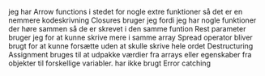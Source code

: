jeg har Arrow functions i stedet for nogle extre funktioner så det er en nemmere kodeskrivning 
Closures bruger jeg fordi jeg har nogle funktioner der høre sammen så de er skrevet i den samme funtion 
Rest parameter bruger jeg for at kunne skrive mere i samme array 
Spread operator bliver brugt for at kunne forsætte uden at skulle skrive hele ordet 
Destructuring Assignment bruges til at udpakke værdier fra arrays eller egenskaber fra objekter til forskellige variabler.
har ikke brugt Error catching